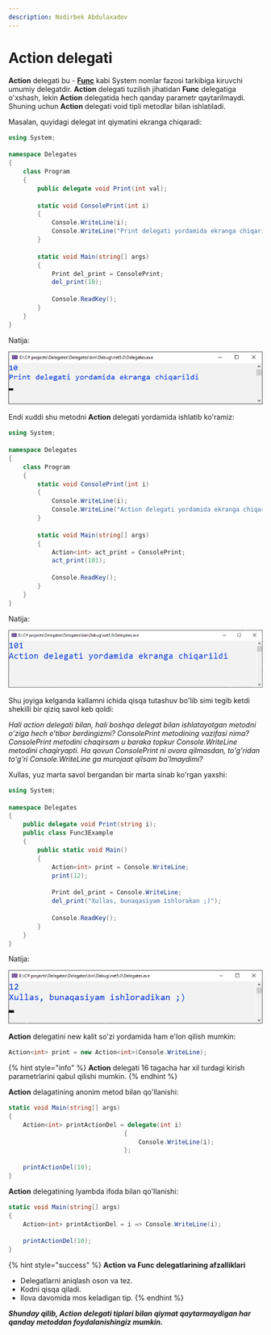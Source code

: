 ```yaml
---
description: Nodirbek Abdulaxadov
---
```


# Action delegati

**Action** delegati bu - [**Func**](https://docs.dot-net.uz/c-.net/basic/yuqori-daraja/delegatlar/func-delegati) kabi System nomlar fazosi tarkibiga kiruvchi umumiy delegatdir.
**Action** delegati tuzilish jihatidan **Func** delegatiga o'xshash, lekin **Action** delegatida hech qanday parametr qaytarilmaydi. Shuning uchun **Action** delegati void tipli metodlar bilan ishlatiladi.

Masalan, quyidagi delegat int qiymatini ekranga chiqaradi:

```csharp
using System;

namespace Delegates
{
    class Program
    {
        public delegate void Print(int val);

        static void ConsolePrint(int i)
        {
            Console.WriteLine(i);
            Console.WriteLine("Print delegati yordamida ekranga chiqarildi");
        }

        static void Main(string[] args)
        {
            Print del_print = ConsolePrint;
            del_print(10);

            Console.ReadKey();
        }
    }
}
```

Natija:

![](../../../../.gitbook/assets/action1.png)

Endi xuddi shu metodni **Action** delegati yordamida ishlatib ko'ramiz:

```csharp
using System;

namespace Delegates
{
    class Program
    {
        static void ConsolePrint(int i)
        {
            Console.WriteLine(i);
            Console.WriteLine("Action delegati yordamida ekranga chiqarildi");
        }

        static void Main(string[] args)
        {
            Action<int> act_print = ConsolePrint;
            act_print(101);

            Console.ReadKey();
        }
    }
}
```

Natija:

![](../../../../.gitbook/assets/action2.png)

Shu joyiga kelganda kallamni ichida qisqa tutashuv bo'lib simi tegib ketdi shekilli bir qiziq savol keb qoldi:

_Hali action delegati bilan, hali boshqa delegat bilan ishlatayotgan metodni o'ziga hech e'tibor berdingizmi? ConsolePrint metodining vazifasi nima? ConsolePrint metodini chaqirsam u baraka topkur Console.WriteLine metodini chaqiryapti. Ha qovun ConsolePrint ni ovora qilmasdan, to'g'ridan to'g'ri Console.WriteLine ga murojaat qilsam bo'lmaydimi?_

Xullas, yuz marta savol bergandan bir marta sinab ko'rgan yaxshi:

```csharp
using System;

namespace Delegates
{
    public delegate void Print(string i);
    public class Func3Example
    {
        public static void Main()
        {          
            Action<int> print = Console.WriteLine;
            print(12);

            Print del_print = Console.WriteLine;
            del_print("Xullas, bunaqasiyam ishlorakan ;)");

            Console.ReadKey();
        }
    }
}
```

Natija:

![](../../../../.gitbook/assets/action3.png)

**Action** delegatini new kalit so'zi yordamida ham e'lon qilish mumkin:

```csharp
Action<int> print = new Action<int>(Console.WriteLine);
```

{% hint style="info" %}
**Action** delegati 16 tagacha har xil turdagi kirish parametrlarini qabul qilishi mumkin.
{% endhint %}

**Action** delagatining anonim metod bilan qo'llanishi:

```csharp
static void Main(string[] args)
{
    Action<int> printActionDel = delegate(int i)
                                {
                                    Console.WriteLine(i);
                                };

    printActionDel(10);
}
```

**Action** delegatining lyambda ifoda bilan qo'llanishi:

```csharp
static void Main(string[] args)
{
    Action<int> printActionDel = i => Console.WriteLine(i);
       
    printActionDel(10);
}
```

{% hint style="success" %}
**Action va Func delegatlarining afzalliklari**
* Delegatlarni aniqlash oson va tez.
* Kodni qisqa qiladi.
* Ilova davomida mos keladigan tip.
{% endhint %}

_**Shunday qilib, Action delegati tiplari bilan qiymat qaytarmaydigan har qanday metoddan foydalanishingiz mumkin.**_
